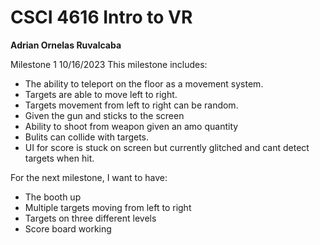 # CSCI 4616 Intro to VR
**Adrian Ornelas Ruvalcaba**  

Milestone 1 10/16/2023 
This milestone includes:  
* The ability to teleport on the floor as a movement system. 
* Targets are able to move left to right. 
* Targets movement from left to right can be random. 
* Given the gun and sticks to the screen
* Ability to shoot from weapon given an amo quantity 
* Bulits can collide with targets. 
* UI for score is stuck on screen but currently glitched and cant detect targets when hit.

For the next milestone, I want to have:  
* The booth up
* Multiple targets moving from left to right
* Targets on three different levels
* Score board working 